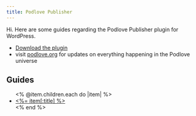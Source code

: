 ```yaml
---
title: Podlove Publisher
---
```


Hi. Here are some guides regarding the Podlove Publisher plugin for WordPress.

- [Download the plugin](http://wordpress.org/extend/plugins/podlove-podcasting-plugin-for-wordpress/)
- visit [podlove.org](http://podlove.org/) for updates on everything happening in the Podlove universe

## Guides

<ul>
<% @item.children.each do |item| %>
	<li>
		<a href="<%= item.path %>"><%= item[:title] %></a>
	</li>
<% end %>
</ul>